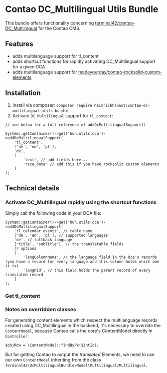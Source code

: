 # Contao DC_Multilingual Utils Bundle

This bundle offers functionality concerning [terminal42/contao-DC_Multilingual](https://github.com/terminal42/contao-DC_Multilingual) for the Contao CMS.

## Features

- adds multilanguage support for tl_content
- adds shortcut functions for rapidly activating DC_Multilingual support for a given DCA
- adds multilanguage support for [madeyourday/contao-rocksolid-custom-elements](https://github.com/madeyourday/contao-rocksolid-custom-elements)

## Installation

1. Install via composer: `composer require heimrichhannot/contao-dc-multilingual-utils-bundle`.
2. Activate `DC_Multilingual` support for `tl_content`:

```
// see below for a full reference of addDcMultilingualSupport()

System::getContainer()->get('huh.utils.dca')->addDcMultilingualSupport(
    'tl_content',
    ['de', 'en', 'pl'],
    'de',
    [
        'text', // add fields here...
        'rsce_data' // add this if you have rocksolid custom elements
    ]
);
```

## Technical details

### Activate DC_Multilingual rapidly using the shortcut functions

Simply call the following code in your DCA file:

```
System::getContainer()->get('huh.utils.dca')->addDcMultilingualSupport(
    'tl_calendar_events', // table name
    ['de', 'en', 'pl'], // supported languages
    'de', // fallback language
    ['title', 'subTitle'], // the translatable fields
    // options
    [
        'langColumnName', // the language field in the dca's records (you have a record for every language and this column holds which one it is)
        'langPid', // this field holds the parent record of every translated record
    ]
);
```

### Get tl_content

### Notes on overridden classes

For generating content elements which respect the multilanguage records created using DC_Multilingual in the backend,
it's necessary to override the `ContentModel`, because Contao calls the core's ContentModel directly in `Controller`:

`$objRow = \ContentModel::findByPk($intId);`

But for getting Contao to output the *translated* Elements, we need to use our own `ContentModel` inheriting from the class
`Terminal42\DcMultilingualBundle\Model\Multilingual/Multilingual`.